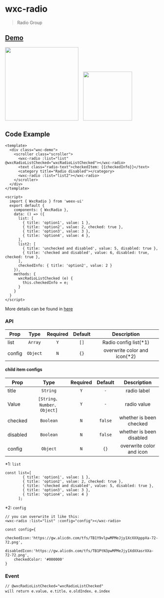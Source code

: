 # wxc-radio 

> Radio Group 


## [Demo](https://h5.m.taobao.com/trip/wxc-radio/index.html?_wx_tpl=https%3A%2F%2Fh5.m.taobao.com%2Ftrip%2Fwxc-radio%2Fdemo%2Findex.native-min.js)

<img src="https://gw.alipayobjects.com/zos/rmsportal/AQMauSgRgIvdoSfxQVmN.gif" width="240"/>&nbsp;&nbsp;&nbsp;&nbsp;<img src="https://img.alicdn.com/tfs/TB1ORR4SpXXXXX8aXXXXXXXXXXX-200-200.png" width="160"/>


## Code Example

```vue
<template>
  <div class="wxc-demo">
    <scroller class="scroller">
      <wxc-radio :list="list" @wxcRadioListChecked="wxcRadioListChecked"></wxc-radio>
      <text class="radio-text">checkedItem: {{checkedInfo}}</text>
      <category title="Radio disabled"></category>
      <wxc-radio :list="list2"></wxc-radio>
    </scroller>
  </div>
</template>

<script>
  import { WxcRadio } from 'weex-ui'
  export default {
    components: { WxcRadio },
    data: () => ({
      list: [
        { title: 'option1', value: 1 },
        { title: 'option2', value: 2, checked: true },
        { title: 'option3', value: 3 },
        { title: 'option4', value: 4 },
      ],
      list2: [
        { title: 'unchecked and disabled', value: 5, disabled: true },
        { title: 'checked and disabled', value: 6, disabled: true, checked: true },
      ],
      checkedInfo: { title: 'option2', value: 2 }
    }),
    methods: {
      wxcRadioListChecked (e) {
        this.checkedInfo = e;
      }
    }
  }
</script>
```

More details can be found in [here](https://github.com/alibaba/weex-ui/blob/master/example/radio/index.vue)

### API

| Prop | Type | Required | Default | Description |
| ---- |:----:|:---:|:-------:| :----------:|
| list | `Array` | `Y` | `[]` | Radio config list(*1) |
| config | `Object` | `N` | `{}` |overwrite color and icon(*2) |

#### child item configs
| Prop | Type | Required | Default | Description |
| ---- |:----:|:---:|:-------:| :----------:|
| title | `String` | `Y` | `-` | radio label |
| Value | `[String、Number、Object]` | `Y` | `-` | radio value |
| checked | `Boolean` | `N` | `false` | whether is been checked |
| disabled | `Boolean` | `N` | `false` | whether is been disabled |
| config | `Object` | `N` | `{}` | overwrite color and icon|

*1: `list`
```
const list=[
        { title: 'option1', value: 1 },
        { title: 'option2', value: 2, checked: true },
        { title: 'checked and disabled', value: 5, disabled: true },
        { title: 'option3', value: 3 },
        { title: 'option4', value: 4 }
      ];
```

*2: `config`

```
// you can overwrite it like this:
<wxc-radio :list="list" :config="config"></wxc-radio>

const config={
    checkedIcon:'https://gw.alicdn.com/tfs/TB1Y9vlpwMPMeJjy1XcXXXpppXa-72-72.png',
    disabledIcon:'https://gw.alicdn.com/tfs/TB1PtN3pwMPMeJjy1XdXXasrXXa-72-72.png',
    checkedColor: '#000000'
}
```

### Event

```
// @wxcRadioListChecked="wxcRadioListChecked"
will return e.value、e.title、e.oldIndex、e.index
```
